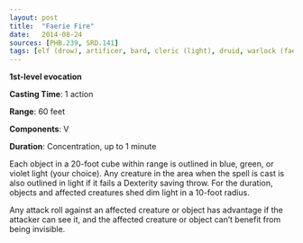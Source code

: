 ```yaml
---
layout: post
title:  "Faerie Fire"
date:   2014-08-24
sources: [PHB.239, SRD.141]
tags: [elf (drow), artificer, bard, cleric (light), druid, warlock (fae), level1, evocation]
---
```


**1st-level evocation**

**Casting Time**: 1 action

**Range**: 60 feet

**Components**: V

**Duration**: Concentration, up to 1 minute

Each object in a 20-foot cube within range is outlined in blue, green, or violet light (your choice). Any creature in the area when the spell is cast is also outlined in light if it fails a Dexterity saving throw. For the duration, objects and affected creatures shed dim light in a 10-foot radius.

Any attack roll against an affected creature or object has advantage if the attacker can see it, and the affected creature or object can’t benefit from being invisible.
